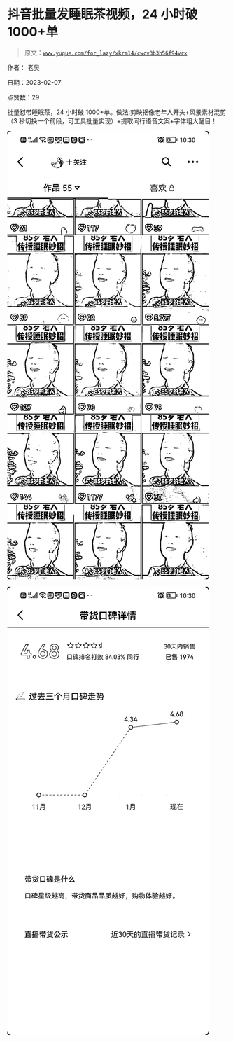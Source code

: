# 抖音批量发睡眠茶视频，24 小时破 1000+单

> 原文：[`www.yuque.com/for_lazy/xkrm14/cwcv3b3h56f94vrx`](https://www.yuque.com/for_lazy/xkrm14/cwcv3b3h56f94vrx)

作者： 老吴

日期：2023-02-07

点赞数：29

批量怼带睡眠茶，24 小时破 1000+单。做法:剪映抠像老年人开头+风景素材混剪（3 秒切换一个前段，可工具批量实现）+提取同行语音文案+字体粗大醒目！

![](img/82f547cdfdb9a8ddb3cd6962c3cb195b.png)  

![](img/68234ef1aef12d3b5a5439445de40756.png)  



